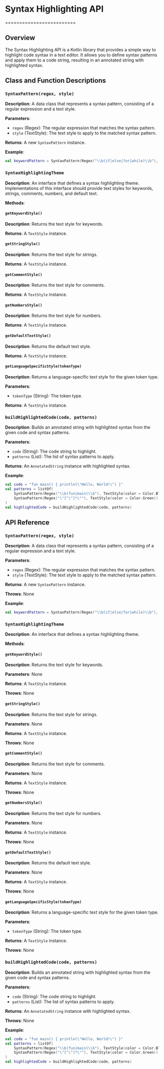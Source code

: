 # Syntax Highlighting API
=========================

## Overview

The Syntax Highlighting API is a Kotlin library that provides a simple way to highlight code syntax in a text editor. It allows you to define syntax patterns and apply them to a code string, resulting in an annotated string with highlighted syntax.

## Class and Function Descriptions

### `SyntaxPattern(regex, style)`

**Description**: A data class that represents a syntax pattern, consisting of a regular expression and a text style.

**Parameters**:
- `regex` (Regex): The regular expression that matches the syntax pattern.
- `style` (TextStyle): The text style to apply to the matched syntax pattern.

**Returns**: A new `SyntaxPattern` instance.

**Example**:
```kotlin
val keywordPattern = SyntaxPattern(Regex("\\b(if|else|for|while)\\b"), TextStyle(color = Color.Blue))
```

### `SyntaxHighlightingTheme`

**Description**: An interface that defines a syntax highlighting theme. Implementations of this interface should provide text styles for keywords, strings, comments, numbers, and default text.

**Methods**:

#### `getKeywordStyle()`

**Description**: Returns the text style for keywords.

**Returns**: A `TextStyle` instance.

#### `getStringStyle()`

**Description**: Returns the text style for strings.

**Returns**: A `TextStyle` instance.

#### `getCommentStyle()`

**Description**: Returns the text style for comments.

**Returns**: A `TextStyle` instance.

#### `getNumbersStyle()`

**Description**: Returns the text style for numbers.

**Returns**: A `TextStyle` instance.

#### `getDefaultTextStyle()`

**Description**: Returns the default text style.

**Returns**: A `TextStyle` instance.

#### `getLanguageSpecificStyle(tokenType)`

**Description**: Returns a language-specific text style for the given token type.

**Parameters**:
- `tokenType` (String): The token type.

**Returns**: A `TextStyle` instance.

### `buildHighlightedCode(code, patterns)`

**Description**: Builds an annotated string with highlighted syntax from the given code and syntax patterns.

**Parameters**:
- `code` (String): The code string to highlight.
- `patterns` (List<SyntaxPattern>): The list of syntax patterns to apply.

**Returns**: An `AnnotatedString` instance with highlighted syntax.

**Example**:
```kotlin
val code = "fun main() { println(\"Hello, World!\") }"
val patterns = listOf(
    SyntaxPattern(Regex("\\b(fun|main)\\b"), TextStyle(color = Color.Blue)),
    SyntaxPattern(Regex("\"[^\"]*\""), TextStyle(color = Color.Green))
)
val highlightedCode = buildHighlightedCode(code, patterns)
```

## API Reference

### `SyntaxPattern(regex, style)`

**Description**: A data class that represents a syntax pattern, consisting of a regular expression and a text style.

**Parameters**:
- `regex` (Regex): The regular expression that matches the syntax pattern.
- `style` (TextStyle): The text style to apply to the matched syntax pattern.

**Returns**: A new `SyntaxPattern` instance.

**Throws**: None

**Example**:
```kotlin
val keywordPattern = SyntaxPattern(Regex("\\b(if|else|for|while)\\b"), TextStyle(color = Color.Blue))
```

### `SyntaxHighlightingTheme`

**Description**: An interface that defines a syntax highlighting theme.

**Methods**:

#### `getKeywordStyle()`

**Description**: Returns the text style for keywords.

**Parameters**: None

**Returns**: A `TextStyle` instance.

**Throws**: None

#### `getStringStyle()`

**Description**: Returns the text style for strings.

**Parameters**: None

**Returns**: A `TextStyle` instance.

**Throws**: None

#### `getCommentStyle()`

**Description**: Returns the text style for comments.

**Parameters**: None

**Returns**: A `TextStyle` instance.

**Throws**: None

#### `getNumbersStyle()`

**Description**: Returns the text style for numbers.

**Parameters**: None

**Returns**: A `TextStyle` instance.

**Throws**: None

#### `getDefaultTextStyle()`

**Description**: Returns the default text style.

**Parameters**: None

**Returns**: A `TextStyle` instance.

**Throws**: None

#### `getLanguageSpecificStyle(tokenType)`

**Description**: Returns a language-specific text style for the given token type.

**Parameters**:
- `tokenType` (String): The token type.

**Returns**: A `TextStyle` instance.

**Throws**: None

### `buildHighlightedCode(code, patterns)`

**Description**: Builds an annotated string with highlighted syntax from the given code and syntax patterns.

**Parameters**:
- `code` (String): The code string to highlight.
- `patterns` (List<SyntaxPattern>): The list of syntax patterns to apply.

**Returns**: An `AnnotatedString` instance with highlighted syntax.

**Throws**: None

**Example**:
```kotlin
val code = "fun main() { println(\"Hello, World!\") }"
val patterns = listOf(
    SyntaxPattern(Regex("\\b(fun|main)\\b"), TextStyle(color = Color.Blue)),
    SyntaxPattern(Regex("\"[^\"]*\""), TextStyle(color = Color.Green))
)
val highlightedCode = buildHighlightedCode(code, patterns)
```